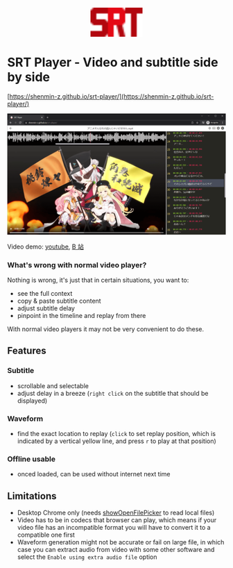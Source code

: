 <p align="center">
  <img src="https://github.com/Shenmin-Z/srt-player/raw/master/public/srt-player.svg" width="120" alt="wstunnel logo"/>
</p>

# SRT Player - Video and subtitle side by side

[https://shenmin-z.github.io/srt-player/](https://shenmin-z.github.io/srt-player/)

![screenshot](./docs/screenshot.png)

Video demo: [youtube](https://youtu.be/UpgwD5ejwMo), [B 站](https://www.bilibili.com/video/BV1Ci4y1d7iA/)

### What's wrong with normal video player?

Nothing is wrong, it's just that in certain situations, you want to:

- see the full context
- copy & paste subtitle content
- adjust subtitle delay
- pinpoint in the timeline and replay from there

With normal video players it may not be very convenient to do these.

## Features

### Subtitle

- scrollable and selectable
- adjust delay in a breeze (`right click` on the subtitle that should be displayed)

### Waveform

- find the exact location to replay (`click` to set replay position, which is indicated by a vertical yellow line, and press `r` to play at that position)

### Offline usable

- onced loaded, can be used without internet next time

## Limitations

- Desktop Chrome only (needs [showOpenFilePicker](https://caniuse.com/?search=showOpenFilePicker) to read local files)
- Video has to be in codecs that browser can play, which means if your video file has an incompatible format you will have to convert it to a compatible one first
- Waveform generation might not be accurate or fail on large file, in which case you can extract audio from video with some other software and select the `Enable using extra audio file` option
